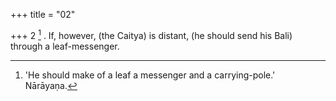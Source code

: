 +++
title = "02"

+++
2 [^2] . If, however, (the Caitya) is distant, (he should send his Bali) through a leaf-messenger.


[^2]:  'He should make of a leaf a messenger and a carrying-pole.' Nārāyaṇa.
